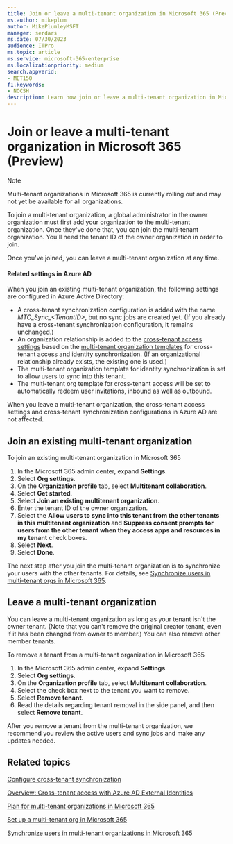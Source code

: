 ```yaml
---
title: Join or leave a multi-tenant organization in Microsoft 365 (Preview)
ms.author: mikeplum
author: MikePlumleyMSFT
manager: serdars
ms.date: 07/30/2023
audience: ITPro
ms.topic: article
ms.service: microsoft-365-enterprise
ms.localizationpriority: medium
search.appverid:
- MET150
f1.keywords:
- NOCSH
description: Learn how join or leave a multi-tenant organization in Microsoft 365.
---
```


# Join or leave a multi-tenant organization in Microsoft 365 (Preview)

> [!NOTE]
> Multi-tenant organizations in Microsoft 365 is currently rolling out and may not yet be available for all organizations.

To join a multi-tenant organization, a global administrator in the owner organization must first add your organization to the multi-tenant organization. Once they've done that, you can join the multi-tenant organization. You'll need the tenant ID of the owner organization in order to join.

Once you've joined, you can leave a multi-tenant organization at any time.

#### Related settings in Azure AD

When you join an existing multi-tenant organization, the following settings are configured in Azure Active Directory:

- A cross-tenant synchronization configuration is added with the name *MTO_Sync_\<TenantID\>*, but no sync jobs are created yet. (If you already have a cross-tenant synchronization configuration, it remains unchanged.)
- An organization relationship is added to the [cross-tenant access settings](/azure/active-directory/external-identities/cross-tenant-access-overview) based on the [multi-tenant organization templates](/azure/active-directory/multi-tenant-organizations/templates) for cross-tenant access and identity synchronization. (If an organizational relationship already exists, the existing one is used.)
- The multi-tenant organization template for identity synchronization is set to allow users to sync into this tenant.
- The multi-tenant org template for cross-tenant access will be set to automatically redeem user invitations, inbound as well as outbound.

When you leave a multi-tenant organization, the cross-tenant access settings and cross-tenant synchronization configurations in Azure AD are not affected.

## Join an existing multi-tenant organization

To join an existing multi-tenant organization in Microsoft 365

1. In the Microsoft 365 admin center, expand **Settings**.
1. Select **Org settings**.
1. On the **Organization profile** tab, select **Multitenant collaboration**.
1. Select **Get started**.
1. Select **Join an existing multitenant organization**.
1. Enter the tenant ID of the owner organization.
1. Select the **Allow users to sync into this tenant from the other tenants in this multitenant organization** and **Suppress consent prompts for users from the other tenant when they access apps and resources in my tenant** check boxes.
1. Select **Next**.
1. Select **Done**.

The next step after you join the multi-tenant organization is to synchronize your users with the other tenants. For details, see [Synchronize users in multi-tenant orgs in Microsoft 365](sync-users-multi-tenant-orgs.md).

## Leave a multi-tenant organization

You can leave a multi-tenant organization as long as your tenant isn't the owner tenant. (Note that you can't remove the original creator tenant, even if it has been changed from owner to member.) You can also remove other member tenants.

To remove a tenant from a multi-tenant organization in Microsoft 365

1. In the Microsoft 365 admin center, expand **Settings**.
1. Select **Org settings**.
1. On the **Organization profile** tab, select **Multitenant collaboration**.
1. Select the check box next to the tenant you want to remove.
1. Select **Remove tenant**.
1. Read the details regarding tenant removal in the side panel, and then select **Remove tenant**.

After you remove a tenant from the multi-tenant organization, we recommend you review the active users and sync jobs and make any updates needed.

## Related topics

[Configure cross-tenant synchronization](/azure/active-directory/multi-tenant-organizations/cross-tenant-synchronization-configure)

[Overview: Cross-tenant access with Azure AD External Identities](/azure/active-directory/external-identities/cross-tenant-access-overview)

[Plan for multi-tenant organizations in Microsoft 365](plan-multi-tenant-org-overview.md)

[Set up a multi-tenant org in Microsoft 365](set-up-multi-tenant-org.md)

[Synchronize users in multi-tenant organizations in Microsoft 365](sync-users-multi-tenant-orgs)
